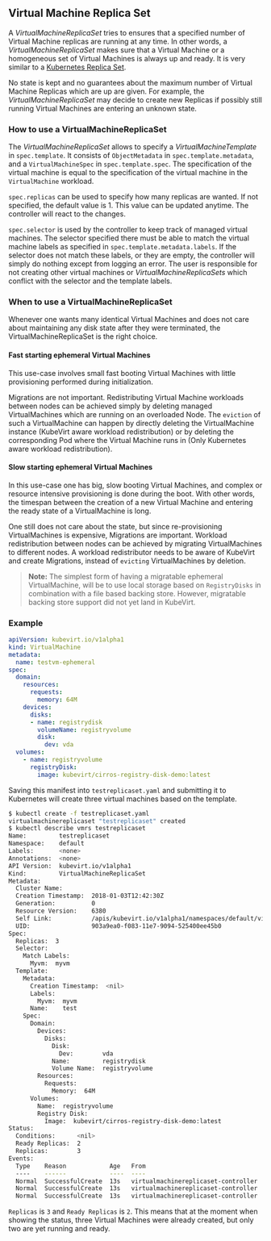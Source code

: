 ﻿## Virtual Machine Replica Set

A *VirtualMachineReplicaSet* tries to ensures that a specified number of
Virtual Machine replicas are running at any time. In other words, a
*VirtualMachineReplicaSet* makes sure that a Virtual Machine or a homogeneous set of
Virtual Machines is always up and ready. It is very similar to a 
[Kubernetes Replica Set](https://kubernetes.io/docs/concepts/workloads/controllers/replicaset/).

No state is kept and no guarantees about the maximum number of Virtual Machine
Replicas which are up are given. For example, the *VirtualMachineReplicaSet*
may decide to create new Replicas if possibly still running Virtual Machines
are entering an unknown state. 

### How to use a VirtualMachineReplicaSet

The *VirtualMachineReplicaSet* allows to specify a *VirtualMachineTemplate* in
`spec.template`. It consists of `ObjectMetadata` in `spec.template.metadata`, and
a `VirtualMachineSpec` in `spec.template.spec`. The specification of the virtual
machine is equal to the specification of the virtual machine in the
`VirtualMachine` workload.

`spec.replicas` can be used to specify how many replicas are wanted. If not
specified, the default value is 1. This value can be updated anytime. The
controller will react to the changes.

`spec.selector` is used by the controller to keep track of managed virtual
machines. The selector specified there must be able to match the virtual
machine labels as specified in `spec.template.metadata.labels`. If the selector
does not match these labels, or they are empty, the controller will simply do
nothing except from logging an error. The user is responsible for not creating
other virtual machines or *VirtualMachineReplicaSets* which conflict with the
selector and the template labels.

### When to use a VirtualMachineReplicaSet

Whenever one wants many identical Virtual Machines and does not care about
maintaining any disk state after they were terminated, the
VirtualMachineReplicaSet is the right choice.

#### Fast starting ephemeral Virtual Machines

This use-case involves small fast booting Virtual Machines with little
provisioning performed during initialization.

Migrations are not important. Redistributing Virtual Machine workloads between
nodes can be achieved simply by deleting managed VirtualMachines which are
running on an overloaded Node. The `eviction` of such a VirtualMachine can
happen by directly deleting the VirtualMachine instance (KubeVirt aware
workload redistribution) or by deleting the corresponding Pod where the Virtual
Machine runs in (Only Kubernetes aware workload redistribution).

#### Slow starting ephemeral Virtual Machines

In this use-case one has big, slow booting Virtual Machines, and complex or
resource intensive provisioning is done during the boot. With other words, the
timespan between the creation of a new Virtual Machine and entering the ready
state of a VirtualMachine is long.

One still does not care about the state, but since re-provisioning
VirtualMachines is expensive, Migrations are important. Workload redistribution
between nodes can be achieved by migrating VirtualMachines to different nodes.
A workload redistributor  needs to be aware of KubeVirt and create Migrations,
instead of `evicting` VirtualMachines by deletion.

> **Note:** The simplest form of having a migratable ephemeral VirtualMachine,
> will be to use local storage based on `RegistryDisks` in combination
> with a file based backing store. However, migratable backing store
> support did not yet land in KubeVirt.

### Example

```yaml
apiVersion: kubevirt.io/v1alpha1
kind: VirtualMachine
metadata:
  name: testvm-ephemeral
spec:
  domain:
    resources:
      requests:
        memory: 64M
    devices:
      disks:
      - name: registrydisk
        volumeName: registryvolume
        disk:
          dev: vda
  volumes:
    - name: registryvolume
      registryDisk:
        image: kubevirt/cirros-registry-disk-demo:latest
```

Saving this manifest into `testreplicaset.yaml` and submitting it to
Kubernetes will create three virtual machines based on the template.

```bash
$ kubectl create -f testreplicaset.yaml
virtualmachinereplicaset "testreplicaset" created
$ kubectl describe vmrs testreplicaset
Name:         testreplicaset
Namespace:    default
Labels:       <none>
Annotations:  <none>
API Version:  kubevirt.io/v1alpha1
Kind:         VirtualMachineReplicaSet
Metadata:
  Cluster Name:        
  Creation Timestamp:  2018-01-03T12:42:30Z
  Generation:          0
  Resource Version:    6380
  Self Link:           /apis/kubevirt.io/v1alpha1/namespaces/default/virtualmachinereplicasets/testreplicaset
  UID:                 903a9ea0-f083-11e7-9094-525400ee45b0
Spec:
  Replicas:  3
  Selector:
    Match Labels:
      Myvm:  myvm
  Template:
    Metadata:
      Creation Timestamp:  <nil>
      Labels:
        Myvm:  myvm
      Name:    test
    Spec:
      Domain:
        Devices:
          Disks:
            Disk:
              Dev:        vda
            Name:         registrydisk
            Volume Name:  registryvolume
        Resources:
          Requests:
            Memory:  64M
      Volumes:
        Name:  registryvolume
        Registry Disk:
          Image:  kubevirt/cirros-registry-disk-demo:latest
Status:
  Conditions:      <nil>
  Ready Replicas:  2
  Replicas:        3
Events:
  Type    Reason            Age   From                                 Message
  ----    ------            ----  ----                                 -------
  Normal  SuccessfulCreate  13s   virtualmachinereplicaset-controller  Created virtual machine: testh8998
  Normal  SuccessfulCreate  13s   virtualmachinereplicaset-controller  Created virtual machine: testf474w
  Normal  SuccessfulCreate  13s   virtualmachinereplicaset-controller  Created virtual machine: test5lvkd
```

`Replicas` is `3` and `Ready Replicas` is `2`. This means that at the moment
when showing the status, three Virtual Machines were already created, but  only
two are yet running and ready.
